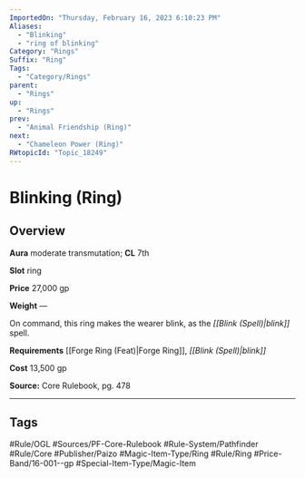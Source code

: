 ```yaml
---
ImportedOn: "Thursday, February 16, 2023 6:10:23 PM"
Aliases:
  - "Blinking"
  - "ring of blinking"
Category: "Rings"
Suffix: "Ring"
Tags:
  - "Category/Rings"
parent:
  - "Rings"
up:
  - "Rings"
prev:
  - "Animal Friendship (Ring)"
next:
  - "Chameleon Power (Ring)"
RWtopicId: "Topic_18249"
---
```

# Blinking (Ring)
## Overview
**Aura** moderate transmutation; **CL** 7th

**Slot** ring

**Price** 27,000 gp

**Weight** —

On command, this ring makes the wearer blink, as the *[[Blink (Spell)|blink]]* spell.

**Requirements** [[Forge Ring (Feat)|Forge Ring]], *[[Blink (Spell)|blink]]*

**Cost** 13,500 gp

**Source:** Core Rulebook, pg. 478


---
## Tags
#Rule/OGL #Sources/PF-Core-Rulebook #Rule-System/Pathfinder #Rule/Core #Publisher/Paizo #Magic-Item-Type/Ring #Rule/Ring #Price-Band/16-001--gp #Special-Item-Type/Magic-Item

